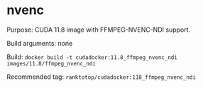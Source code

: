 # nvenc

Purpose: CUDA 11.8 image with FFMPEG-NVENC-NDI support.

Build arguments: none

Build: `docker build -t cudadocker:11.8_ffmpeg_nvenc_ndi images/11.8/ffmpeg_nvenc_ndi`

Recommended tag: `ranktotop/cudadocker:118_ffmpeg_nvenc_ndi`
